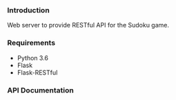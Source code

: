 ### Introduction
Web server to provide RESTful API for the Sudoku game.

### Requirements
* Python 3.6
* Flask
* Flask-RESTful

### API Documentation
